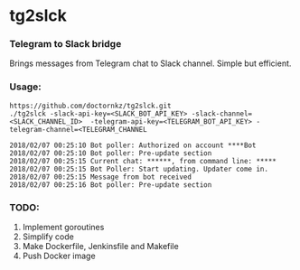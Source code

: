 # tg2slck

### Telegram to Slack bridge
Brings messages from Telegram chat to Slack channel. Simple but efficient.

### Usage:
```
https://github.com/doctornkz/tg2slck.git
./tg2slck -slack-api-key=<SLACK_BOT_API_KEY> -slack-channel=<SLACK_CHANNEL_ID>  -telegram-api-key=<TELEGRAM_BOT_API_KEY> -telegram-channel=<TELEGRAM_CHANNEL

2018/02/07 00:25:10 Bot poller: Authorized on account ****Bot
2018/02/07 00:25:10 Bot poller: Pre-update section
2018/02/07 00:25:15 Current chat: ******, from command line: *****
2018/02/07 00:25:15 Bot Poller: Start updating. Updater come in.
2018/02/07 00:25:15 Message from bot received
2018/02/07 00:25:16 Bot poller: Pre-update section
```

### TODO: 
1. Implement goroutines
2. Simplify code
3. Make Dockerfile, Jenkinsfile and Makefile
4. Push Docker image
